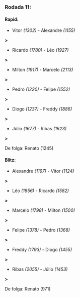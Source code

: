 ### Rodada 11:

#### Rapid:

* Vitor *(1302)*     -     Alexandre *(1155)*

 **>** 
* Ricardo *(1780)*     -     Léo *(1927)*

 **>** 
* Milton *(1917)*     -     Marcelo *(2113)*

 **>** 
* Pedro *(1220)*     -     Felipe *(1552)*

 **>** 
* Diogo *(1237)*     -     Freddy *(1886)*

 **>** 
* Júlio *(1677)*     -     Ribas *(1623)*

 **>** 

De folga: Renato (1245)

#### Blitz:

* Alexandre *(1197)*     -     Vitor *(1124)*

 **>** 
* Léo *(1856)*     -     Ricardo *(1582)*

 **>** 
* Marcelo *(1798)*     -     Milton *(1500)*

 **>** 
* Felipe *(1378)*     -     Pedro *(1368)*

 **>** 
* Freddy *(1793)*     -     Diogo *(1455)*

 **>** 
* Ribas *(2055)*     -     Júlio *(1453)*

 **>** 

De folga: Renato (971)

